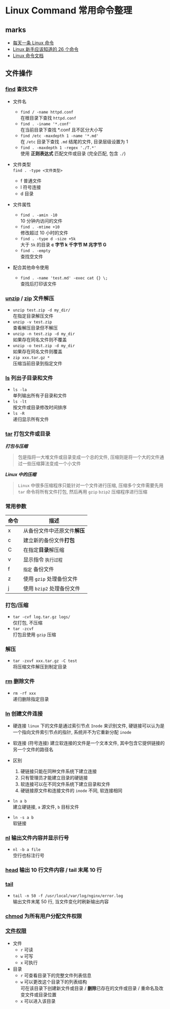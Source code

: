 # Linux Command 常用命令整理

## marks

- [每天一条 Linux 命令](https://www.cnblogs.com/peida/archive/2012/12/05/2803591.html)
- [Linux 新手应该知道的 26 个命令](https://linux.cn/article-6160-1.html)  
- [Linux 命令文档](http://man.linuxde.net/)

## 文件操作

### [find](http://man.linuxde.net/find) 查找文件
- 文件名
    - `find / -name httpd.conf`  
        在根目录下查找 `httpd.conf`
    - `find . -iname '*.conf'`  
        在当前目录下查找 *.conf 且不区分大小写
    - `find /etc -maxdepth 1 -name '*.md'`  
        在 `/etc` 目录下查找 `.md` 结尾的文件, 目录层级设置为 1
    - `find . -maxdepth 1 -regex './T.*'`  
        使用 **正则表达式** 匹配文件或目录 (完全匹配, 包含 `./`)

- 文件类型  
`find . -type <文件类型>`
    - f 普通文件  
    - l 符号连接  
    - d 目录  

- 文件属性
    - `find . -amin -10`  
        10 分钟内访问的文件
    - `find . -mtime +10`  
        修改超过 10 小时的文件
    - `find . -type d -size +5k`  
        大于 `5k` 的目录 **c 字节 k 千字节 M 兆字节 G**
    - `find . -empty`  
        查找空文件

- 配合其他命令使用
    - `find . -name 'test.md' -exec cat {} \;`  
        查找后打印该文件

### [unzip](http://man.linuxde.net/unzip) / [zip](http://man.linuxde.net/zip) 文件解压
- `unzip test.zip -d my_dir/`  
    在指定目录解压文件
- `unzip -v test.zip`  
    查看解压目录但不解压
- `unzip -n test.zip -d my_dir`  
    如果存在同名文件则不覆盖
- `unzip -o test.zip -d my_dir`  
    如果存在同名文件则覆盖
- `zip xxx.tar.gz *`  
    压缩当前目录到指定文件

### [ls](http://man.linuxde.net/find) 列出子目录和文件
- `ls -la`  
    单列输出所有子目录和文件  
- `ls -lt`  
    按文件或目录修改时间排序
- `ls -R`  
    递归显示所有文件

### [tar](http://man.linuxde.net/tar) 打包文件或目录
***打包与压缩***
> 包是指将一大堆文件或目录变成一个总的文件, 压缩则是将一个大的文件通过一些压缩算法变成一个小文件  

***Linux 中的压缩***
> `Linux` 中很多压缩程序只能针对一个文件进行压缩, 压缩多个文件需要先用 `tar` 命令将所有文件打包, 然后再用 `gzip` `bzip2` 压缩程序进行压缩

### 常用参数
命令 | 描述
---|---
x | 从备份文件中还原文件**解压**  
c | 建立新的备份文件**打包**  
C | 在指定**目录**解压缩
v | 显示指令 `执行过程`  
f | `指定` 备份文件  
z | 使用 `gzip` 处理备份文件
j | 使用 `bzip2` 处理备份文件

### 打包/压缩
- `tar -cvf log.tar.gz logs/`  
    仅打包, 不压缩
- `tar -zcvf`  
    打包且使用 `gzip` 压缩

### 解压
- `tar -zxvf xxx.tar.gz -C test`  
    将压缩文件解压到制定目录 

### [rm](http://man.linuxde.net/rm) 删除文件

- `rm -rf xxx`  
    递归删除指定目录

### [ln](http://man.linuxde.net/ln) 创建文件连接

- 硬连接
    `linux` 下的文件是通过索引节点 `Inode` 来识别文件, 硬链接可以认为是一个指向文件索引节点的指针, 系统并不为它重新分配 `inode`  

- 软连接 (符号连接)
    建立软连接的文件是一个文本文件, 其中包含它提供链接的另一个文件的路径名

- 区别
    1. 硬链接只能在同种文件系统下建立连接
    2. 只有管理员才能建立目录的硬链接
    3. 软连接可以在不同文件系统下建立目录和文件
    4. 硬链接原文件和连接文件的 `inode` 不同, 软连接相同

- `ln a b`  
    建立硬链接, `a` 源文件, `b` 目标文件

- `ln -s a b`  
    软链接

### [nl](http://man.linuxde.net/nl) 输出文件内容并显示行号

- `nl -b a file`  
    空行也标注行号

### [head](http://man.linuxde.net/head) 输出 10 行文件内容 / tail 末尾 10 行

### [tail](http://linux.51yip.com/search/tail)
- `tail -n 50 -f /usr/local/var/log/nginx/error.log`  
    输出文件末尾 50 行, 当文件变化时刷新输出内容

### [chmod](http://man.linuxde.net/chmod) 为所有用户分配文件权限

### [文件权限](http://blog.csdn.net/koastal/article/details/52447735)
- 文件
    - `r` 可读
    - `w` 可写
    - `x` 可执行
- 目录
    - `r` 可查看目录下的完整文件列表信息
    - `w` 可以更改这个目录下的列表结构  
        可在该目录下创建新文件或目录 / **删除**已存在的文件或目录 / 重命名及改变文件或目录位置
    - `x` 可以进入该目录
